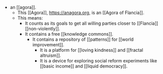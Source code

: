 - an [[agora]].
  - This [[Agora]], https://anagora.org, is an [[Agora of Flancia]].
  - This means: 
    - It counts as its goals to get all willing parties closer to [[Flancia]] [[non-violently]].
    - It contains a free [[knowledge commons]].
      - It contains a repository of [[patterns]] for [[world improvement]].
        - It is a platform for [[loving kindness]] and [[fractal altruism]].
        - It is a device for exploring social reform experiments like [[basic income]] and [[liquid democracy]].
